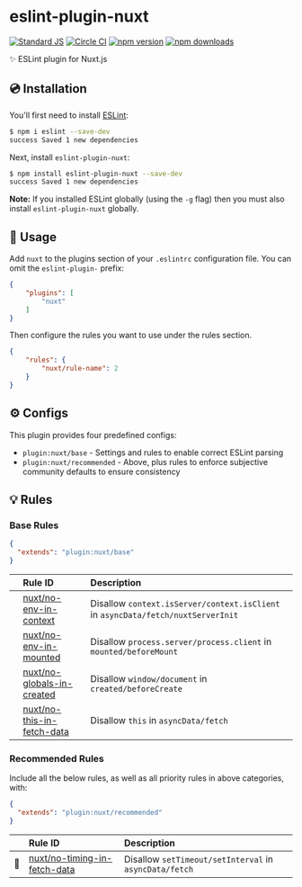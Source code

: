 # eslint-plugin-nuxt

[![Standard JS][standard-js-src]][standard-js-href]
[![Circle CI][circle-ci-src]][circle-ci-href]
[![npm version][npm-version-src]][npm-version-href]
[![npm downloads][npm-downloads-src]][npm-downloads-href]

[standard-js-src]: https://flat.badgen.net/badge/code%20style/standard/green
[standard-js-href]: https://standardjs.com
[circle-ci-src]: https://flat.badgen.net/circleci/github/nuxt/eslint-plugin-nuxt
[circle-ci-href]: https://circleci.com/gh/nuxt/eslint-plugin-nuxt
[codecov-src]: https://flat.badgen.net/codecov/c/github/nuxt/eslint-plugin-nuxt
[codecov-href]: https://codecov.io/gh/nuxt/eslint-plugin-nuxt
[npm-version-src]: https://flat.badgen.net/npm/v/eslint-plugin-nuxt/latest
[npm-version-href]: https://npmjs.com/package/eslint-plugin-nuxt
[npm-downloads-src]: https://flat.badgen.net/npm/dt/eslint-plugin-nuxt
[npm-downloads-href]: https://npmjs.com/package/eslint-plugin-nuxt

:sparkles: ESLint plugin for Nuxt.js

## :cd: Installation

You'll first need to install [ESLint](http://eslint.org):

```sh
$ npm i eslint --save-dev
success Saved 1 new dependencies
```

Next, install `eslint-plugin-nuxt`:

```sh
$ npm install eslint-plugin-nuxt --save-dev
success Saved 1 new dependencies
```

**Note:** If you installed ESLint globally (using the `-g` flag) then you must also install `eslint-plugin-nuxt` globally.

## :rocket: Usage

Add `nuxt` to the plugins section of your `.eslintrc` configuration file. You can omit the `eslint-plugin-` prefix:

```json
{
    "plugins": [
        "nuxt"
    ]
}
```

Then configure the rules you want to use under the rules section.

```json
{
    "rules": {
        "nuxt/rule-name": 2
    }
}
```

## :gear: Configs

This plugin provides four predefined configs:

- `plugin:nuxt/base` - Settings and rules to enable correct ESLint parsing
- `plugin:nuxt/recommended` - Above, plus rules to enforce subjective community defaults to ensure consistency

## :bulb: Rules

<!--RULES_TABLE_START-->

### Base Rules

```json
{
  "extends": "plugin:nuxt/base"
}
```

|    | Rule ID | Description |
|:---|:--------|:------------|
|  | [nuxt/no-env-in-context](./docs/rules/no-env-in-context.md) | Disallow `context.isServer/context.isClient` in `asyncData/fetch/nuxtServerInit` |
|  | [nuxt/no-env-in-mounted](./docs/rules/no-env-in-mounted.md) | Disallow `process.server/process.client` in `mounted/beforeMount` |
|  | [nuxt/no-globals-in-created](./docs/rules/no-globals-in-created.md) | Disallow `window/document` in `created/beforeCreate` |
|  | [nuxt/no-this-in-fetch-data](./docs/rules/no-this-in-fetch-data.md) | Disallow `this` in `asyncData/fetch` |

### Recommended Rules

Include all the below rules, as well as all priority rules in above categories, with:

```json
{
  "extends": "plugin:nuxt/recommended"
}
```

|    | Rule ID | Description |
|:---|:--------|:------------|
| :wrench: | [nuxt/no-timing-in-fetch-data](./docs/rules/no-timing-in-fetch-data.md) | Disallow `setTimeout/setInterval` in `asyncData/fetch` |